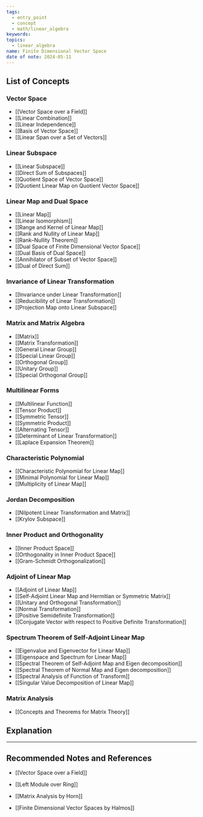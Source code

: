 ```yaml
---
tags:
  - entry_point
  - concept
  - math/linear_algebra
keywords: 
topics:
  - linear_algebra
name: Finite Dimensional Vector Space
date of note: 2024-05-11
---
```


##  List of Concepts

### Vector Space

- [[Vector Space over a Field]]
- [[Linear Combination]]
- [[Linear Independence]]
- [[Basis of Vector Space]]
- [[Linear Span over a Set of Vectors]]

### Linear Subspace

- [[Linear Subspace]]
- [[Direct Sum of Subspaces]]
- [[Quotient Space of Vector Space]]
- [[Quotient Linear Map on Quotient Vector Space]]

### Linear Map and Dual Space

- [[Linear Map]]
- [[Linear Isomorphism]]
- [[Range and Kernel of Linear Map]]
- [[Rank and Nullity of Linear Map]]
- [[Rank–Nullity Theorem]]
- [[Dual Space of Finite Dimensional Vector Space]]
- [[Dual Basis of Dual Space]]
- [[Annihilator of Subset of Vector Space]]
- [[Dual of Direct Sum]]

### Invariance of Linear Transformation

- [[Invariance under Linear Transformation]]
- [[Reducibility of Linear Transformation]]
- [[Projection Map onto Linear Subspace]]


### Matrix and Matrix Algebra

- [[Matrix]]
- [[Matrix Transformation]]
- [[General Linear Group]]
- [[Special Linear Group]]
- [[Orthogonal Group]]
- [[Unitary Group]]
- [[Special Orthogonal Group]]

### Multilinear Forms

- [[Multilinear Function]]
- [[Tensor Product]]
- [[Symmetric Tensor]]
- [[Symmetric Product]]
- [[Alternating Tensor]]
- [[Determinant of Linear Transformation]]
- [[Laplace Expansion Theorem]]

### Characteristic Polynomial

- [[Characteristic Polynomial for Linear Map]]
- [[Minimal Polynomial for Linear Map]]
- [[Multiplicity of Linear Map]]

### Jordan Decomposition

- [[Nilpotent Linear Transformation and Matrix]]
- [[Krylov Subspace]]

### Inner Product and Orthogonality

- [[Inner Product Space]]
- [[Orthogonality in Inner Product Space]]
- [[Gram-Schmidt Orthogonalization]]


### Adjoint of Linear Map

- [[Adjoint of Linear Map]]
- [[Self-Adjoint Linear Map and Hermitian or Symmetric Matrix]]
- [[Unitary and Orthogonal Transformation]]
- [[Normal Transformation]]
- [[Positive Semidefinite Transformation]]
- [[Conjugate Vector with respect to Positive Definite Transformation]]

### Spectrum Theorem of Self-Adjoint Linear Map

- [[Eigenvalue and Eigenvector for Linear Map]]
- [[Eigenspace and Spectrum for Linear Map]]
- [[Spectral Theorem of Self-Adjoint Map and Eigen decomposition]]
- [[Spectral Theorem of Normal Map and Eigen decomposition]]
- [[Spectral Analysis of Function of Transform]]
- [[Singular Value Decomposition of Linear Map]]

### Matrix Analysis

- [[Concepts and Theorems for Matrix Theory]]


## Explanation





-----------
##  Recommended Notes and References

- [[Vector Space over a Field]]
- [[Left Module over Ring]]


- [[Matrix Analysis by Horn]]
- [[Finite Dimensional Vector Spaces by Halmos]]